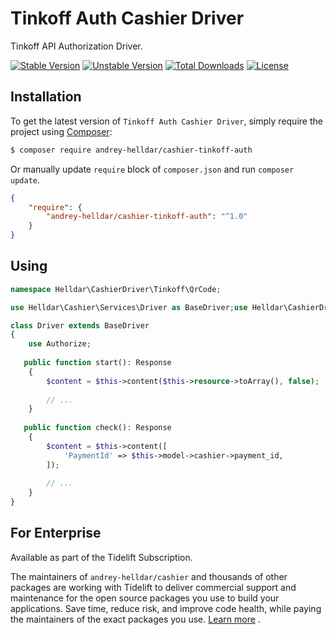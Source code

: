 # Tinkoff Auth Cashier Driver

Tinkoff API Authorization Driver.

[![Stable Version][badge_stable]][link_packagist]
[![Unstable Version][badge_unstable]][link_packagist]
[![Total Downloads][badge_downloads]][link_packagist]
[![License][badge_license]][link_license]

## Installation

To get the latest version of `Tinkoff Auth Cashier Driver`, simply require the project using [Composer](https://getcomposer.org):

```bash
$ composer require andrey-helldar/cashier-tinkoff-auth
```

Or manually update `require` block of `composer.json` and run `composer update`.

```json
{
    "require": {
        "andrey-helldar/cashier-tinkoff-auth": "^1.0"
    }
}
```

## Using

```php
namespace Helldar\CashierDriver\Tinkoff\QrCode;

use Helldar\Cashier\Services\Driver as BaseDriver;use Helldar\CashierDriver\Tinkoff\Auth\Concerns\Authorize;

class Driver extends BaseDriver
{
    use Authorize;
     
   public function start(): Response
    {
        $content = $this->content($this->resource->toArray(), false);
    
        // ...
    }
     
   public function check(): Response
    {
        $content = $this->content([
            'PaymentId' => $this->model->cashier->payment_id,
        ]);
    
        // ...
    }
}
```

## For Enterprise

Available as part of the Tidelift Subscription.

The maintainers of `andrey-helldar/cashier` and thousands of other packages are working with Tidelift to deliver commercial support and maintenance for the open source packages you
use to build your applications. Save time, reduce risk, and improve code health, while paying the maintainers of the exact packages you
use. [Learn more](https://tidelift.com/subscription/pkg/packagist-andrey-helldar-cashier?utm_source=packagist-andrey-helldar-cashier&utm_medium=referral&utm_campaign=enterprise&utm_term=repo)
.

[badge_downloads]:      https://img.shields.io/packagist/dt/andrey-helldar/cashier-tinkoff-auth.svg?style=flat-square

[badge_license]:        https://img.shields.io/packagist/l/andrey-helldar/cashier-tinkoff-auth.svg?style=flat-square

[badge_stable]:         https://img.shields.io/github/v/release/andrey-helldar/cashier-tinkoff-auth?label=stable&style=flat-square

[badge_unstable]:       https://img.shields.io/badge/unstable-dev--main-orange?style=flat-square

[link_license]:         LICENSE

[link_packagist]:       https://packagist.org/packages/andrey-helldar/cashier-tinkoff-auth
